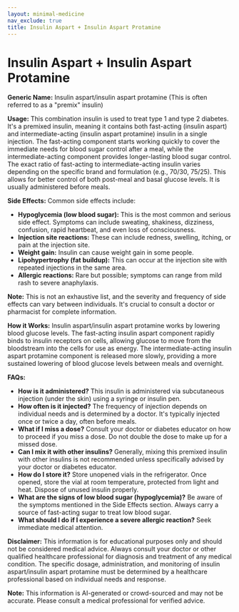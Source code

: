 ```yaml
---
layout: minimal-medicine
nav_exclude: true
title: Insulin Aspart + Insulin Aspart Protamine
---
```


# Insulin Aspart + Insulin Aspart Protamine

**Generic Name:** Insulin aspart/insulin aspart protamine (This is often referred to as a "premix" insulin)

**Usage:**  This combination insulin is used to treat type 1 and type 2 diabetes. It's a premixed insulin, meaning it contains both fast-acting (insulin aspart) and intermediate-acting (insulin aspart protamine) insulin in a single injection. The fast-acting component starts working quickly to cover the immediate needs for blood sugar control after a meal, while the intermediate-acting component provides longer-lasting blood sugar control.  The exact ratio of fast-acting to intermediate-acting insulin varies depending on the specific brand and formulation (e.g., 70/30, 75/25). This allows for better control of both post-meal and basal glucose levels. It is usually administered before meals.


**Side Effects:**  Common side effects include:

* **Hypoglycemia (low blood sugar):** This is the most common and serious side effect. Symptoms can include sweating, shakiness, dizziness, confusion, rapid heartbeat, and even loss of consciousness.
* **Injection site reactions:**  These can include redness, swelling, itching, or pain at the injection site.
* **Weight gain:**  Insulin can cause weight gain in some people.
* **Lipohypertrophy (fat buildup):**  This can occur at the injection site with repeated injections in the same area.
* **Allergic reactions:**  Rare but possible; symptoms can range from mild rash to severe anaphylaxis.

**Note:**  This is not an exhaustive list, and the severity and frequency of side effects can vary between individuals.  It's crucial to consult a doctor or pharmacist for complete information.


**How it Works:** Insulin aspart/insulin aspart protamine works by lowering blood glucose levels.  The fast-acting insulin aspart component rapidly binds to insulin receptors on cells, allowing glucose to move from the bloodstream into the cells for use as energy. The intermediate-acting insulin aspart protamine component is released more slowly, providing a more sustained lowering of blood glucose levels between meals and overnight.


**FAQs:**

* **How is it administered?**  This insulin is administered via subcutaneous injection (under the skin) using a syringe or insulin pen.
* **How often is it injected?** The frequency of injection depends on individual needs and is determined by a doctor. It's typically injected once or twice a day, often before meals.
* **What if I miss a dose?**  Consult your doctor or diabetes educator on how to proceed if you miss a dose. Do not double the dose to make up for a missed dose.
* **Can I mix it with other insulins?**  Generally, mixing this premixed insulin with other insulins is not recommended unless specifically advised by your doctor or diabetes educator.
* **How do I store it?** Store unopened vials in the refrigerator. Once opened, store the vial at room temperature, protected from light and heat.  Dispose of unused insulin properly.
* **What are the signs of low blood sugar (hypoglycemia)?**  Be aware of the symptoms mentioned in the Side Effects section. Always carry a source of fast-acting sugar to treat low blood sugar.
* **What should I do if I experience a severe allergic reaction?** Seek immediate medical attention.

**Disclaimer:** This information is for educational purposes only and should not be considered medical advice. Always consult your doctor or other qualified healthcare professional for diagnosis and treatment of any medical condition.  The specific dosage, administration, and monitoring of insulin aspart/insulin aspart protamine must be determined by a healthcare professional based on individual needs and response.


**Note:** This information is AI-generated or crowd-sourced and may not be accurate. Please consult a medical professional for verified advice.